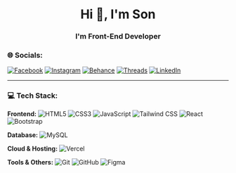 
<h1 align="center">Hi 👋, I'm Son</h1>
<h3 align="center">I'm Front-End Developer</h3>


### 🌐 Socials:

<a href="https://www.facebook.com/songuyen.05" target="_blank"><img src="https://img.shields.io/badge/Facebook-1877F2?style=for-the-badge&logo=facebook&logoColor=white" alt="Facebook" /></a>
<a href="https://www.instagram.com/songuyen.33/" target="_blank"><img src="https://img.shields.io/badge/Instagram-E4405F?style=for-the-badge&logo=instagram&logoColor=white" alt="Instagram" /></a>
<a href="https://www.behance.net/sonnguyen05" target="_blank"><img src="https://img.shields.io/badge/Behance-053EFF?style=for-the-badge&logo=behance&logoColor=white" alt="Behance" /></a>
<a href="https://www.threads.com/@songuyen.33" target="_blank"><img src="https://img.shields.io/badge/Threads-000000?style=for-the-badge&logo=threads&logoColor=white" alt="Threads" /></a>
<a href="https://www.linkedin.com/in/sonnguyen2005/" target="_blank"><img src="https://img.shields.io/badge/LinkedIn-0077B5?style=for-the-badge&logo=linkedin&logoColor=white" alt="LinkedIn" /></a>

---

### 💻 Tech Stack:


**Frontend:**
<img src="https://img.shields.io/badge/HTML5-E34F26?style=for-the-badge&logo=html5&logoColor=white" alt="HTML5" />
<img src="https://img.shields.io/badge/CSS3-1572B6?style=for-the-badge&logo=css3&logoColor=white" alt="CSS3" />
<img src="https://img.shields.io/badge/JavaScript-F7DF1E?style=for-the-badge&logo=javascript&logoColor=black" alt="JavaScript" />
<img src="https://img.shields.io/badge/Tailwind_CSS-38B2AC?style=for-the-badge&logo=tailwind-css&logoColor=white" alt="Tailwind CSS" />
<img src="https://img.shields.io/badge/React-61DAFB?style=for-the-badge&logo=react&logoColor=white" alt="React" />
<img src="https://img.shields.io/badge/Bootstrap-563D7C?style=for-the-badge&logo=bootstrap&logoColor=white" alt="Bootstrap" />

**Database:**
<img src="https://img.shields.io/badge/MySQL-4479A1?style=for-the-badge&logo=mysql&logoColor=white" alt="MySQL" />

**Cloud & Hosting:**
<img src="https://img.shields.io/badge/Vercel-000000?style=for-the-badge&logo=vercel&logoColor=white" alt="Vercel" />

**Tools & Others:**
<img src="https://img.shields.io/badge/Git-F05032?style=for-the-badge&logo=git&logoColor=white" alt="Git" />
<img src="https://img.shields.io/badge/GitHub-181717?style=for-the-badge&logo=github&logoColor=white" alt="GitHub" />
<img src="https://img.shields.io/badge/Figma-5F43F3?style=for-the-badge&logo=figma&logoColor=white" alt="Figma" />




